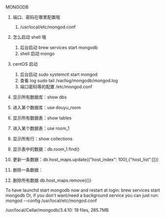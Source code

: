 MONGODB

1. 端口、密码在哪里配置哦
    1. /usr/local/etc/mongod.conf
2. 怎么启动 shell 哦
    1. 后台启动   brew services start mongodb
    2. shell 启动 mongo
3. centOS 启动
    1. 后台启动 sudo systemctl start mongod
    2. 查看 log sudo tail /var/log/mongodb/mongod.log
    3. 端口密码等的配置 /etc/mongod.conf

1. 显示所有数据库：show dbs
2. 进入某个数据库：use douyu_room
3. 显示所有数据表：show tables
4. 进入某个数据表：use room_1
5. 显示所有行：show collections
6. 显示表中的数据：db.room_1.find() 

1. 更新一条数据：db.host_maps.update({"host_index": 100},{"host_list":[]})
2. 删除一条数据：
3. 删除所有数据 db.host_maps.remove({})


To have launchd start mongodb now and restart at login:
  brew services start mongodb
Or, if you don't want/need a background service you can just run:
  mongod --config /usr/local/etc/mongod.conf


/usr/local/Cellar/mongodb/3.4.10: 19 files, 285.7MB